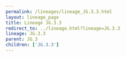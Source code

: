 ```yaml
---
permalink: /lineages/lineage_JG.3.3.html
layout: lineage_page
title: Lineage JG.3.3
redirect_to: ../lineage.html?lineage=JG.3.3
lineage: JG.3.3
parent: JG.3
children: ['JG.3.3']
---
```

